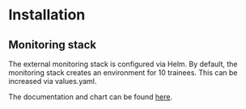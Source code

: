 # Installation


## Monitoring stack

The external monitoring stack is configured via Helm. By default, the monitoring stack creates an environment for 10 trainees. This can be increased via values.yaml.

The documentation and chart can be found [here](https://github.com/acend/openshift-training-setup/tree/main/openshift-4-ops-training-monitoring).
